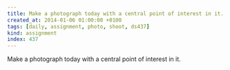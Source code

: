 ```yaml
---
title: Make a photograph today with a central point of interest in it.
created_at: 2014-01-06 01:00:00 +0100
tags: [daily, assignment, photo, shoot, ds437]
kind: assignment
index: 437
---
```


Make a photograph today with a central point of interest in it.
